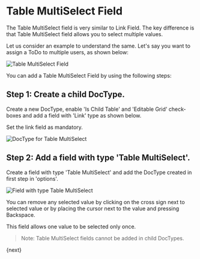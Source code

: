 # Table MultiSelect Field

The Table MultiSelect field is very similar to Link Field. The key difference is that Table MultiSelect field allows you to select multiple values.

Let us consider an example to understand the same. Let's say you want to assign a ToDo to multiple users, as shown below:

<img alt="Table MultiSelect Field" class="screenshot" src="{{docs_base_url}}/assets/img/articles/table-multiselect-field.png">

You can add a Table MultiSelect Field by using the following steps:

## Step 1: Create a child DocType.

Create a new DocType, enable 'Is Child Table' and 'Editable Grid' check-boxes and add a field with 'Link' type as shown below.

Set the link field as mandatory.

<img alt="DocType for Table MultiSelect" class="screenshot" src="{{docs_base_url}}/assets/img/articles/doctype-for-table-multi-select.png">

## Step 2: Add a field with type 'Table MultiSelect'.

Create a field with type 'Table MultiSelect' and add the DocType created in first step in 'options'.

<img alt="Field with type Table MultiSelect" class="screenshot" src="{{docs_base_url}}/assets/img/articles/multi-select-field.png">

You can remove any selected value by clicking on the cross sign next to selected value or by placing the cursor next to the value and pressing Backspace.

This field allows one value to be selected only once.

> Note: Table MultiSelect fields cannot be added in child DocTypes.

{next}
